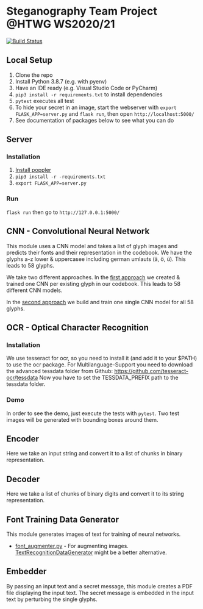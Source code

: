 # Steganography Team Project @HTWG WS2020/21
[![Build Status](https://travis-ci.com/steganographie-HTWG/steganographie.svg?branch=master)](https://travis-ci.com/github/steganographie-HTWG/steganographie)

## Local Setup
1. Clone the repo
2. Install Python 3.8.7 (e.g. with pyenv)
3. Have an IDE ready (e.g. Visual Studio Code or PyCharm)
4. `pip3 install -r requirements.txt` to install dependencies
5. `pytest` executes all test
6. To hide your secret in an image, start the webserver with `export FLASK_APP=server.py` and `flask run`, then open `http://localhost:5000/`
7. See documentation of packages below to see what you can do

## Server
### Installation
1. [Install poppler](https://github.com/Belval/pdf2image#how-to-install)
2. `pip3 install -r -requirements.txt`
3. `export FLASK_APP=server.py`

### Run
`flask run` then go to `http://127.0.0.1:5000/`

## CNN - Convolutional Neural Network

This module uses a CNN model and takes a list of glyph images and predicts their fonts and their representation in the codebook.
We have the glyphs a-z lower & uppercasee including german umlauts (ä, ö, ü). This leads to 58 glyphs.

We take two different approaches. In the [first approach](https://github.com/steganographie-HTWG/steganographie/wiki/CNN#model-per-glyph) we created & trained one CNN per existing glyph in our codebook. This leads to 58 different CNN models.

In the [second approach](https://github.com/steganographie-HTWG/steganographie/wiki/CNN#single-model) we build and train one single CNN model for all 58 glyphs.

## OCR - Optical Character Recognition

### Installation
We use tesseract for ocr, so you need to install it (and add it to your $PATH) to use the ocr package.
For Multilanguage-Support you need to download the advanced tessdata folder from Github: https://github.com/tesseract-ocr/tessdata
Now you have to set the TESSDATA_PREFIX path to the tessdata folder.
### Demo
In order to see the demo, just execute the tests with `pytest`. Two test images will be generated with bounding boxes around them.

## Encoder
Here we take an input string and convert it to a list of chunks in binary representation.

## Decoder
Here we take a list of chunks of binary digits and convert it to its string representation.

## Font Training Data Generator
This module generates images of text for training of neural networks.
- [font_augmenter.py](font_trainingsdata_generator/font_augmenter.py) - For augmenting images. [TextRecognitionDataGenerator](https://github.com/Belval/TextRecognitionDataGenerator) might be a better alternative.

## Embedder
By passing an input text and a secret message, this module creates a PDF file displaying the input text.
The secret message is embedded in the input text by perturbing the single glyphs.

